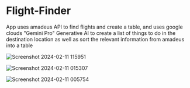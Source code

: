 # Flight-Finder

App uses amadeus API to find flights and create a table, and uses google clouds "Gemini Pro" Generative AI to create a list of things to do in the destination location as well as sort the relevant information from amadeus into a table

![Screenshot 2024-02-11 115951](https://github.com/hetzoo/Flight-Finder/assets/75696386/8f6e7683-c9e1-4831-b9f8-a00266923f90)

![Screenshot 2024-02-11 015307](https://github.com/hetzoo/Flight-Finder/assets/75696386/a8b3b2e2-cfe0-4ebd-8be9-b0737f07fbd2)

![Screenshot 2024-02-11 005754](https://github.com/hetzoo/Flight-Finder/assets/75696386/5fb86521-ff45-415a-a7bc-0efd5a082a3d)

